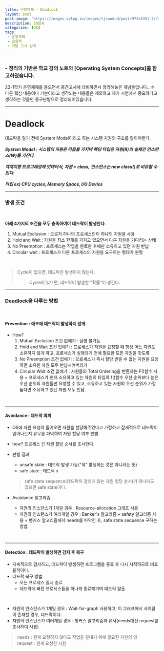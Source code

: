 ```yaml
---
title: 운영체제 - Deadlock
layout: post
post-image: "https://images.velog.io/images/tjswodud/post/973a5351-7cf3-4dae-9d10-6e90f9d0e22c/%EA%B3%B5%EB%A3%A1%EC%B1%85.png"
description: 18일차
categories: [OS]
tags:
 - 운영체제
 - 공룡책
 - 기말 고사 범위

---
```


### - 정리의 기반은 학교 강의 노트와 [Operating System Concepts]를 참고하였습니다.

22-1학기 운영체제를 들으면서 중간고사에 대비하면서 정리해놓은 개념들입니다...ㅎ
다른 핵심 내용이나 기본이라고 생각되는 내용들은 제외하고 제가 시험에서 중요하다고 생각하는 것들만 중구난방으로 정리되어있습니다.

---

# Deadlock

데드락을 알기 전에 System Model이라고 하는 시스템 자원의 구조를 알아야한다.<br><br>
___System Model : 시스템의 자원은 타읍을 가지며 해당 타입은 자원(R)의 실체인 인스턴스(W)를 가진다. <br><br> 객체지향 프로그래밍에 빗대어서, 자원 = class, 인스턴스는 new class()로 비유할 수 있다.<br><br> 타입 ex) CPU cycles, Memory Space, I/O Device___

---

### 발생 조건
<br>

__아래 4가지의 조건을 모두 충족하여야 데드락이 발생한다.__

1. Mutual Exclusion : 오로지 하나의 프로세스만이 하나의 자원을 사용
1. Hold and Wait : 자원을 최소 한개를 가지고 있으면서 다른 자원을 기다리는 상태
1. No Preemption : 프로세스는 작업을 완료한 후에만 소유하고 있던 자원 반납
1. Circular wait : 프로세스가 다른 프로세스의 자원을 요구하는 형태가 원형

<br>

> Cycle이 없으면, 데드락은 발생하지 않는다.
>> Cycle이 있으면, 데드락이 발생할 "확률"이 생긴다.

---

### Deadlock을 다루는 방법
<br>

#### Prevention : 애초에 데드락이 발생하지 않게

* How?
    1. Mutual Exclusion 조건 없애기 : 실행 불가능
    1. Hold and Wait 조건 없애기 : 프로세스가 자원을 요청할 때 항상 어느 자원도 소유하지 않게 하고, 프로세스가 실행되기 전에 필요한 모든 자원을 갖도록
    1. No Preemption 조건 없애기 : 프로세스가 즉시 할당 받을 수 없는 자원을 요청하면 소유한 자원 모두 반납시켜버리기
    1. Circular Wait 조건 없애기 : 자원들의 Total Ordering을 반환하는 F()함수 사용 = 프로세스가 현재 소유하고 있는 자원의 타입의 f()함수 우선 순위보다 높은 우선 순위의 자원들만 요청할 수 있고, 소유하고 있는 자원의 우선 순위가 가장 높다면 소유하고 있던 자원 모두 반납.
<br>

---

#### Avoidance : 데드락 회피
* OS에 자원 요청이 들어오면 자원을 할당해주었다고 가정하고 잠재적으로 데드락이 일어나는지 유무를 파악하여 자원 할당 여부 판별

* how? 프로세스 간 자원 할당 순서를 조사한다.

* 판별 결과<br>
    + unsafe state : 데드락 발생 가능("꼭" 발생하는 것은 아니라는 뜻)
    + safe state : 데드락 x<br>
    > safe state sequence(데드락이 걸리지 않는 자원 할당 순서)가 하나라도 있으면 safe state이다.

* Avoidance 알고리즘<br>
    + 자원의 인스턴스가 1개일 경우 : Resource-allocation 그래프 사용
    + 자원의 인스턴스가 여러개일 경우 : Banker's 알고리즘 + safety 알고리즘 사용 = 뱅커스 알고리즘에서 needs를 파악한 후, safe state sequence 구하는 방법

<br>

---

#### Detection : 데드락이 발생하면 감지 후 복구
* 지속적으로 검사하고, 데드락이 발생하면 프로그램을 종료 후 다시 시작하므로 비효율적이다.
* 데드락 복구 방법<br>
    + 모든 프로세스 일시 종료
    + 데드락에 빠진 프로세스들을 하나씩 종료해가며 데드락 탈출
<br>

* 자원의 인스턴스가 1개일 경우 : Wait-for-graph 사용하고, 이 그래프에서 사이클이 존재할 경우, 데드락이다.
* 자원의 인스턴스가 여러개일 경우 : 뱅커스 알고리즘과 유사(needs대신 request를 조사하여 사용)<br>
> needs : 현재 요청하지 않아도 작업을 끝내기 위해 필요한 자원의 양<br>
> request : 현재 요청한 자원